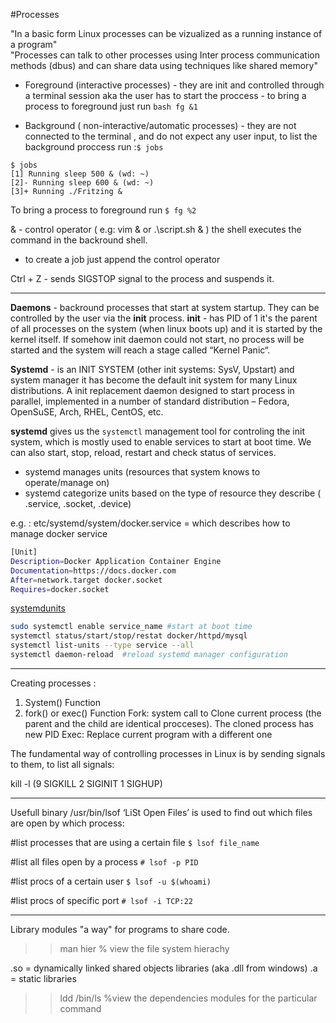 #Processes  

"In a basic form Linux processes can be vizualized as a running instance of a program"  
"Processes can talk to other processes using Inter process communication methods (dbus) and can share data using techniques like shared memory"

* Foreground (interactive processes) - they are init and controlled through a terminal session aka the user has to start the proccess
				     - to bring a process to foreground just run  ```bash fg &1```

	
* Background ( non-interactive/automatic processes) - they are not connected to the terminal , and do not expect any user input, to list the background proccess run :`$ jobs`  

```shell
$ jobs
[1] Running sleep 500 & (wd: ~)
[2]- Running sleep 600 & (wd: ~)
[3]+ Running ./Fritzing &
```
To bring a process to foreground run `$ fg %2`  

& - control operator ( e.g: vim & or .\script.sh & ) the shell executes the command in the backround shell.
  - to create a job just append the control operator

Ctrl + Z - sends SIGSTOP signal to the process and suspends it.

--------------------------------------------------------------------
**Daemons** - backround processes that start at system startup. They can be controlled by the user via the __init__ process.
**init** - has PID of 1 it's the parent of all processes on the system (when linux boots up) and it is started by the kernel itself.
If somehow init daemon could not start, no process will be started and the system will reach a stage called “Kernel Panic“.  

**Systemd** -  is an INIT SYSTEM (other init systems: SysV, Upstart) and system manager it has become the default init system for many Linux distributions. A init replacement daemon designed to start process in parallel, implemented in a number of standard distribution – Fedora, OpenSuSE, Arch, RHEL, CentOS, etc.

 **systemd** gives us the `systemctl` management tool for controling the init system, which is mostly used to enable services to start at boot time. We can also start, stop, reload, restart and check status of services.

- systemd manages units (resources that system knows to operate/manage on)
- systemd categorize units based on the type of resource they describe ( .service, .socket, .device)  

e.g. : etc/systemd/system/docker.service = which describes how to manage docker service  

```bash
[Unit]
Description=Docker Application Container Engine
Documentation=https://docs.docker.com
After=network.target docker.socket
Requires=docker.socket

```
[systemdunits](https://www.digitalocean.com/community/tutorials/understanding-systemd-units-and-unit-files)

```bash
sudo systemctl enable service_name #start at boot time
systemctl status/start/stop/restat docker/httpd/mysql
systemctl list-units --type service --all
systemctl daemon-reload  #reload systemd manager configuration
```   

 ------------------------------------------------------------------------------


Creating processes :

1) System() Function 
2) fork() or exec() Function
  Fork: system call to Clone current process (the parent and the child are identical procceses). The cloned process has new PID
  Exec: Replace current program with a different one
  
  
  
  The fundamental way of controlling processes in Linux is by sending signals to them, to list all signals:
 
  kill -l (9 SIGKILL 2 SIGINIT 1 SIGHUP)
 
-----------------------------------------------------------------------------------------------------------------------------
Usefull binary /usr/bin/lsof ‘LiSt Open Files’ is used to find out which files are open by which process:


#list processes that are using a certain file
`$ lsof file_name`

#list all files open by a process
`# lsof -p PID`

#list procs of a certain user
`$ lsof -u $(whoami)`

#list procs of specific port
`# lsof -i TCP:22`


-----------------------------------------------------------------------------------------------------------------------------
Library modules "a way" for programs to share code.

>> man hier % view the file system hierachy 

.so = dynamically linked shared objects libraries (aka .dll from windows)
.a = static libraries

>> ldd /bin/ls  %view the dependencies modules for the particular command
